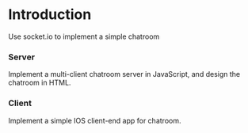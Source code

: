 # Introduction
Use socket.io to implement a simple chatroom<br>

### Server
Implement a multi-client chatroom server in JavaScript, and design the chatroom in HTML.<br>

### Client
Implement a simple IOS client-end app for chatroom.<br>
